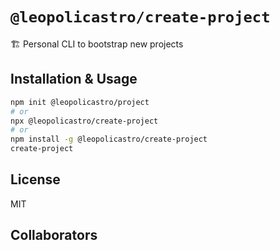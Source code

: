 # `@leopolicastro/create-project`

🏗 Personal CLI to bootstrap new projects

## Installation & Usage

```bash
npm init @leopolicastro/project
# or
npx @leopolicastro/create-project
# or
npm install -g @leopolicastro/create-project
create-project
```

## License

MIT

## Collaborators
